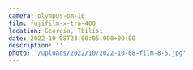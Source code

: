 ```yaml
---
camera: olympus-om-10
film: fujifilm-x-tra-400
location: Georgia, Tbilisi
date: 2022-10-08T23:00:05.000+00:00
description: ''
photo: '/uploads/2022/10/2022-10-08-film-8-5.jpg'
---
```

